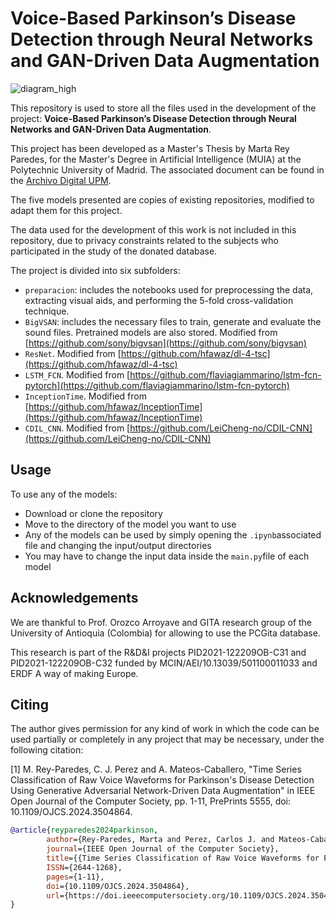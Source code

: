 # Voice-Based Parkinson’s Disease Detection through Neural Networks and GAN-Driven Data Augmentation 

![diagram_high](https://github.com/user-attachments/assets/ce1d830c-6484-43aa-8259-865db25c9ede)


This repository is used to store all the files used in the development of the project: **Voice-Based Parkinson’s Disease Detection through Neural Networks and GAN-Driven Data Augmentation**.

This project has been developed as a Master's Thesis by Marta Rey Paredes, for the Master's Degree in Artificial Intelligence (MUIA) at the Polytechnic University of Madrid. The associated document can be found in the [Archivo Digital UPM](https://oa.upm.es/83833/). 

The five models presented are copies of existing repositories, modified to adapt them for this project.

The data used for the development of this work is not included in this repository, due to privacy constraints related to the subjects who participated in the study of the donated database. 

The project is divided into six subfolders:

* ```preparacion```: includes the notebooks used for preprocessing the data, extracting visual aids, and performing the 5-fold cross-validation technique.
* ```BigVSAN```: includes the necessary files to train, generate and evaluate the sound files. Pretrained models are also stored. Modified from [https://github.com/sony/bigvsan](https://github.com/sony/bigvsan)
* ```ResNet```. Modified from [https://github.com/hfawaz/dl-4-tsc](https://github.com/hfawaz/dl-4-tsc)
* ```LSTM_FCN```. Modified from [https://github.com/flaviagiammarino/lstm-fcn-pytorch](https://github.com/flaviagiammarino/lstm-fcn-pytorch)
* ```InceptionTime```. Modified from [https://github.com/hfawaz/InceptionTime](https://github.com/hfawaz/InceptionTime)
* ```CDIL_CNN```. Modified from [https://github.com/LeiCheng-no/CDIL-CNN](https://github.com/LeiCheng-no/CDIL-CNN)

## Usage
To use any of the models:

* Download or clone the repository
* Move to the directory of the model you want to use
* Any of the models can be used by simply opening the ```.ipynb```associated file and changing the input/output directories
* You may have to change the input data inside the ```main.py```file of each model


## Acknowledgements
We are thankful to Prof. Orozco Arroyave and GITA research group of the University of Antioquia (Colombia) for allowing to use the PCGita database.

This research is part of the R\&D\&I projects PID2021-122209OB-C31 and PID2021-122209OB-C32 funded by MCIN/AEI/10.13039/501100011033 and ERDF A way of making Europe.

## Citing
The author gives permission for any kind of work in which the code can be used partially or completely in any project that may be necessary, under the following citation:

[1] M. Rey-Paredes, C. J. Perez and A. Mateos-Caballero, "Time Series Classification of Raw Voice Waveforms for Parkinson's Disease Detection Using Generative Adversarial Network-Driven Data Augmentation" in IEEE Open Journal of the Computer Society, pp. 1-11, PrePrints 5555, doi: 10.1109/OJCS.2024.3504864.


```bibtex
@article{reyparedes2024parkinson,
        author={Rey-Paredes, Marta and Perez, Carlos J. and Mateos-Caballero, Alfonso},
        journal={IEEE Open Journal of the Computer Society},
        title={{Time Series Classification of Raw Voice Waveforms for Parkinson's Disease Detection Using Generative Adversarial Network-Driven Data Augmentation}},
        ISSN={2644-1268},
        pages={1-11},
        doi={10.1109/OJCS.2024.3504864},
        url={https://doi.ieeecomputersociety.org/10.1109/OJCS.2024.3504864},
}
```
